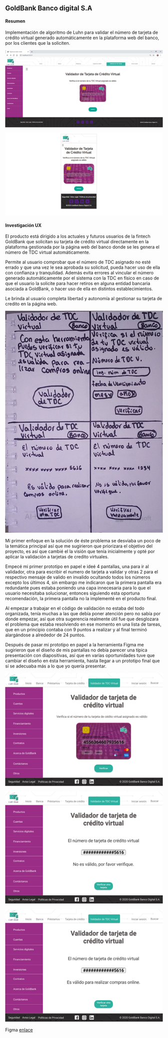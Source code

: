 ## GoldBank Banco digital S.A

#### Resumen
Implementación de algoritmo de Luhn para validar el número de tarjeta de crédito virtual generado automáticamente en la plataforma web del banco, por los clientes que la soliciten.

![Imagen final del proyecto](./img_readme/main-final.png)

![Imagen final del proyecto](./img_readme/main-mobile.png)

#### Investigación UX

El producto está dirigido a los actuales y futuros usuarios de la fintech GoldBank que solicitan su tarjeta de crédito virtual directamente en la plataforma gestionada por la página web del banco donde se les genera el número de TDC virtual automáticamente.

Permite al usuario comprobar que el número de TDC asignado no esté errado y que una vez le sea aprobada su solicitud, pueda hacer uso de ella con confianza y tranqulidad.
Además evita errores al vincular el número generado automáticamente por el sistema con la TDC en físico en caso de que el usuario la solicite para hacer retiros en alguna entidad bancaria asociada a GoldBank, o hacer uso de ella en distintos establecimientos.

Le brinda al usuario completa libertad y autonomía al gestionar su tarjeta de credito en la página web.

![Imagen final del proyecto](./img_readme/prototipo.jpg)

Mi primer enfoque en la solución de éste problema se desviaba un poco de la temática principal así que me sugirieron que priorizara el objetivo del proyecto, es así que cambié el la visión que tenía inicialmente y opté por aplicar la validación a tarjetas de credito virtuales.

Empecé mi primer prototipo en papel e ideé 4 pantallas, una para ir al validador, otra para escribir el numero de tarjeta a validar y otras 2 para el respectivo mensaje de valido en invalido ocultando todos los números excepto los últimos 4, sin embargo me indicaron que la primera pantalla era redundante pues estaba poniendo una capa innecesaria para lo que el usuario necesitaba solucionar, entonces siguiendo esta oportuna recomendación, la primera pantalla no la implementé en el producto final.

Al empezar a trabajar en el código de validación no estaba del todo organizada, tenía muchas a las que debía poner atención pero no sabía por donde empezar, así que otra sugerencia realmente útil fue que desglozara el problema que estaba resolviendo en ese momento en una lista de tareas, que en un principio contaba con 9 puntos a realizar y al final terminó alargándose a alrededor de 24 puntos.

Después de pasar mi prototipo en papel a la herramienta Figma me sugirieron que el diseño de mis pantallas no debía parecer una típica presentación con diapositivas, así que en varias oportunidades tuve que cambiar el diseño en ésta herramienta, hasta llegar a un prototipo final que sí se adecuaba más a lo que yo quería presentar.


![Prototipo final](./img_readme/main.png)

![Prototipo final](./img_readme/valid.png)

![Prototipo final](./img_readme/invalid.png)

Figma [enlace](https://www.figma.com/file/6EzsnsJ1XO2riurFfKPAIW/cardValid?node-id=173%3A1)